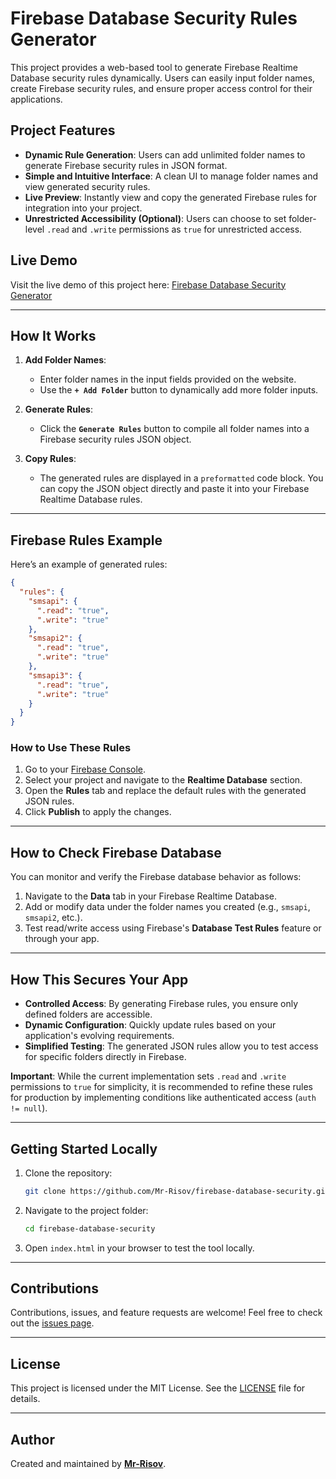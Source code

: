 # Firebase Database Security Rules Generator

This project provides a web-based tool to generate Firebase Realtime Database security rules dynamically. Users can easily input folder names, create Firebase security rules, and ensure proper access control for their applications.

## Project Features
- **Dynamic Rule Generation**: Users can add unlimited folder names to generate Firebase security rules in JSON format.
- **Simple and Intuitive Interface**: A clean UI to manage folder names and view generated security rules.
- **Live Preview**: Instantly view and copy the generated Firebase rules for integration into your project.
- **Unrestricted Accessibility (Optional)**: Users can choose to set folder-level `.read` and `.write` permissions as `true` for unrestricted access.

## Live Demo
Visit the live demo of this project here: [Firebase Database Security Generator](https://mr-risov.github.io/firebase-database-security)

---

## How It Works
1. **Add Folder Names**:
   - Enter folder names in the input fields provided on the website.
   - Use the **`+ Add Folder`** button to dynamically add more folder inputs.

2. **Generate Rules**:
   - Click the **`Generate Rules`** button to compile all folder names into a Firebase security rules JSON object.

3. **Copy Rules**:
   - The generated rules are displayed in a `preformatted` code block. You can copy the JSON object directly and paste it into your Firebase Realtime Database rules.

---

## Firebase Rules Example
Here’s an example of generated rules:

```json
{
  "rules": {
    "smsapi": {
      ".read": "true",
      ".write": "true"
    },
    "smsapi2": {
      ".read": "true",
      ".write": "true"
    },
    "smsapi3": {
      ".read": "true",
      ".write": "true"
    }
  }
}
```

### How to Use These Rules
1. Go to your [Firebase Console](https://console.firebase.google.com/).
2. Select your project and navigate to the **Realtime Database** section.
3. Open the **Rules** tab and replace the default rules with the generated JSON rules.
4. Click **Publish** to apply the changes.

---

## How to Check Firebase Database
You can monitor and verify the Firebase database behavior as follows:
1. Navigate to the **Data** tab in your Firebase Realtime Database.
2. Add or modify data under the folder names you created (e.g., `smsapi`, `smsapi2`, etc.).
3. Test read/write access using Firebase's **Database Test Rules** feature or through your app.

---

## How This Secures Your App
- **Controlled Access**: By generating Firebase rules, you ensure only defined folders are accessible.
- **Dynamic Configuration**: Quickly update rules based on your application's evolving requirements.
- **Simplified Testing**: The generated JSON rules allow you to test access for specific folders directly in Firebase.
  
**Important**: While the current implementation sets `.read` and `.write` permissions to `true` for simplicity, it is recommended to refine these rules for production by implementing conditions like authenticated access (`auth != null`).

---

## Getting Started Locally
1. Clone the repository:
   ```bash
   git clone https://github.com/Mr-Risov/firebase-database-security.git
   ```
2. Navigate to the project folder:
   ```bash
   cd firebase-database-security
   ```
3. Open `index.html` in your browser to test the tool locally.

---

## Contributions
Contributions, issues, and feature requests are welcome! Feel free to check out the [issues page](https://github.com/Mr-Risov/firebase-database-security/issues).

---

## License
This project is licensed under the MIT License. See the [LICENSE](LICENSE) file for details.

---

## Author
Created and maintained by **[Mr-Risov](https://github.com/Mr-Risov)**.


